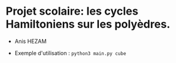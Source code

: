 # Projet scolaire: les cycles Hamiltoniens sur les polyèdres.
- Anis HEZAM


- Exemple d'utilisation :  ``` python3 main.py cube ```
